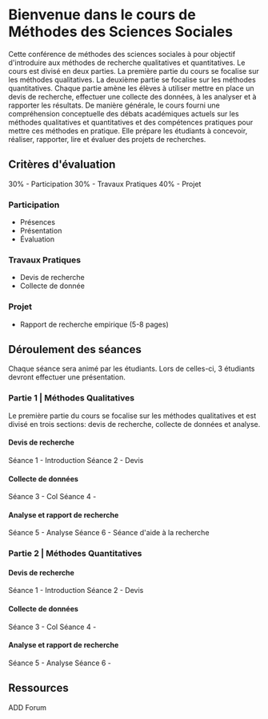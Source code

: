 # Bienvenue dans le cours de Méthodes des Sciences Sociales

Cette conférence de méthodes des sciences sociales à pour objectif d'introduire aux méthodes de recherche qualitatives et quantitatives. Le cours est divisé en deux parties. La première partie du cours se focalise sur les méthodes qualitatives. La deuxième partie se focalise sur les méthodes quantitatives. Chaque partie amène les élèves à utiliser mettre en place un devis de recherche, effectuer une collecte des données, à les analyser et à rapporter les résultats. De manière générale, le cours fourni une compréhension conceptuelle des débats académiques actuels sur les méthodes qualitatives et quantitatives et des compétences pratiques pour mettre ces méthodes en pratique. Elle prépare les étudiants à concevoir, réaliser, rapporter, lire et évaluer des projets de recherches.

## Critères d'évaluation
30% - Participation
30% - Travaux Pratiques
40% - Projet

### Participation
- Présences
- Présentation
- Évaluation

### Travaux Pratiques
- Devis de recherche
- Collecte de donnée

### Projet
- Rapport de recherche empirique (5-8 pages)

## Déroulement des séances
Chaque séance sera animé par les étudiants. Lors de celles-ci, 3 étudiants devront effectuer une présentation.

### Partie 1 | Méthodes Qualitatives

Le première partie du cours se focalise sur les méthodes qualitatives et est divisé en trois sections: devis de recherche, collecte de données et analyse.

#### Devis de recherche
Séance 1 - Introduction
Séance 2 - Devis

#### Collecte de données
Séance 3 - Col
Séance 4 -

#### Analyse et rapport de recherche
Séance 5 - Analyse
Séance 6 - Séance d'aide à la recherche

### Partie 2 | Méthodes Quantitatives

#### Devis de recherche
Séance 1 - Introduction
Séance 2 - Devis

#### Collecte de données
Séance 3 - Col
Séance 4 -

#### Analyse et rapport de recherche
Séance 5 - Analyse
Séance 6 -



## Ressources
ADD Forum
